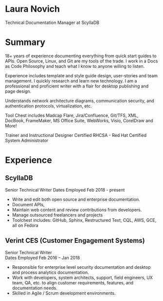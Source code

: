 # Laura Novich 

Technical Documentation Manager at ScyllaDB

# Summary

18+ years of experience documenting everything from quick start guides to APIs. Open Source, Linux, and Git are my tools of the trade. I work in a Docs as Code Philosophy and teach what I know to anyone willing to listen. 

Experience includes template and style guide design, user-stories and team management.  I quickly research and learn new technology.  I am a professional and proficient writer with a flair for desktop publishing and page design.

Understands network architecture diagrams, communication security, and authentication protocols, virtualization, etc. 

Tool Chest includes Madcap Flare, Jira/Confluence, Git/TFS, XML, DocBook, FrameMaker, MS Office Suite, WebWorks, Visio, CorelDraw and More!

Trainer and Instructional Designer
Certified RHCSA - Red Hat Certified System Administrator

# Experience

## ScyllaDB 
Senior Technical Writer
Dates Employed Feb 2018 - present

* Write and edit both open source and enterprise documentation.
* Document APIs, 
* Maintain web content and review contributions from developers.
* Manage outsourced freelancers and projects
* Toolchest includes: GitHub, Sphinx, Restructured Text, CQL, AWS, GCE, all on Fedora

## Verint CES (Customer Engagement Systems)
Senior Technical Writer  
Dates Employed Feb 2016 – Jan 2018

* Responsible for enterprise level security documentation and desktop and process analytics documentation. 
* Work with developers, system architects, support, field engineers, UX team, QA, etc. to align customer requirements, features, and documentation needs.
* Skilled in Agile / Scrum development environments. 
